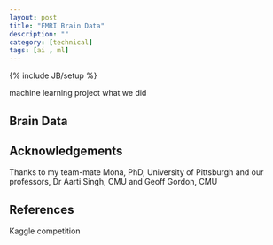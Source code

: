 ```yaml
---
layout: post
title: "FMRI Brain Data"
description: ""
category: [technical]
tags: [ai , ml]
---
```

{% include JB/setup %}

machine learning project what we did 

## Brain Data


## Acknowledgements

Thanks to my team-mate Mona, PhD, University of Pittsburgh and our professors, Dr Aarti Singh, CMU and Geoff Gordon, CMU


## References 

Kaggle competition
